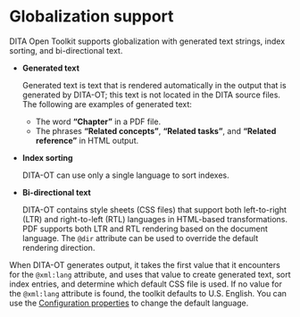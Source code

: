# Globalization support

DITA Open Toolkit supports globalization with generated text strings, index sorting, and bi-directional text.

-   **Generated text**

    Generated text is text that is rendered automatically in the output that is generated by DITA-OT; this text is not located in the DITA source files. The following are examples of generated text:

    -   The word **“Chapter”** in a PDF file.
    -   The phrases **“Related concepts”**, **“Related tasks”**, and **“Related reference”** in HTML output.
-   **Index sorting**

    DITA-OT can use only a single language to sort indexes.

-   **Bi-directional text**

    DITA-OT contains style sheets \(CSS files\) that support both left-to-right \(LTR\) and right-to-left \(RTL\) languages in HTML-based transformations. PDF supports both LTR and RTL rendering based on the document language. The `@dir` attribute can be used to override the default rendering direction.


When DITA-OT generates output, it takes the first value that it encounters for the `@xml:lang` attribute, and uses that value to create generated text, sort index entries, and determine which default CSS file is used. If no value for the `@xml:lang` attribute is found, the toolkit defaults to U.S. English. You can use the [Configuration properties](../parameters/configuration-properties.md) to change the default language.

